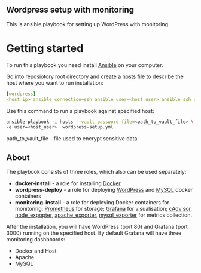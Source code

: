 ## Wordpress setup with monitoring
This is ansible playbook for setting up WordPress with monitoring.
# Getting started
To run this playbook you need install   [Ansible](https://docs.ansible.com/ansible/latest/installation_guide/intro_installation.html) on your computer.


Go into reposiotory root directory and create a [hosts](https://docs.ansible.com/ansible/latest/user_guide/intro_inventory.html) file to describe the host where you want to run  installation:
```yml
[wordpress]
<host_ip> ansible_connection=ssh ansible_user=<host_user> ansible_ssh_pass=<host_password>
```
Use this command to run a playbook against specified host:
```sh
ansible-playbook -i hosts --vault-password-file=<path_to_vault_file> \
-e user=<host_user>  wordpress-setup.yml
```
path_to_vault_file - file used to encrypt sensitive data

## About
The playbook consists of three roles, which also can be used separately:
* **docker-install** - a role for installing [Docker](https://www.docker.com/)
* **wordpress-deploy**  - a role for deploying  [WordPress](https://hub.docker.com/_/wordpress/) and [MySQL](https://hub.docker.com/_/mysql/) docker containers
* **monitoring-install** - a role for deploying Docker containers for  monitoring:
[Prometheus](https://github.com/prometheus/prometheus) for storage;  [Grafana](https://github.com/grafana/grafana)  for visualisation;
[cAdvisor](https://github.com/google/cadvisor),  [node_expopter](https://github.com/prometheus/node_exporter),  [apache_exporter](https://github.com/Lusitaniae/apache_exporter),  [mysql_exporter](https://github.com/prometheus/mysqld_exporter) for metrics collection.

After the installation,  you will have WordPress (port 80)
and Grafana (port 3000) running on the specified host.  By default
Grafana will have three monitoring dashboards:
* Docker and Host
* Apache
* MySQL
